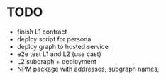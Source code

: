 # TODO
- finish L1 contract
- deploy script for persona
- deploy graph to hosted service
- e2e test L1 and L2 (use cast)
- L2 subgraph + deployment
- NPM package with addresses, subgraph names, 